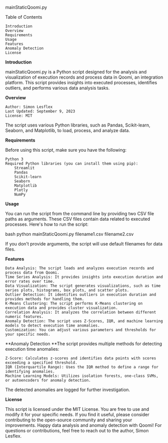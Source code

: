 mainStaticQoomi.py


Table of Contents

    Introduction
    Overview
    Requirements
    Usage
    Features
    Anomaly Detection
    License

**Introduction**

mainStaticQoomi.py is a Python script designed for the analysis and visualization of execution records and process data in Qoomi, an integration platform. This script provides insights into executed processes, identifies outliers, and performs various data analysis tasks.


**Overview**

    Author: Simon Lesflex
    Last Updated: September 9, 2023
    License: MIT

The script uses various Python libraries, such as Pandas, Scikit-learn, Seaborn, and Matplotlib, to load, process, and analyze data.


**Requirements**

Before using this script, make sure you have the following:

    Python 3
    Required Python libraries (you can install them using pip):
        Streamlit
        Pandas
        Scikit-learn
        Seaborn
        Matplotlib
        Plotly
        NumPy

**Usage**

You can run the script from the command line by providing two CSV file paths as arguments. These CSV files contain data related to executed processes. Here's how to run the script:

bash
python mainStaticQoomi.py filename1.csv filename2.csv

If you don't provide arguments, the script will use default filenames for data files.


**Features**

    Data Analysis: The script loads and analyzes execution records and process data from Qoomi.
    Time Series Analysis: It provides insights into execution duration and error rates over time.
    Data Visualization: The script generates visualizations, such as time series plots, histograms, box plots, and scatter plots.
    Outlier Detection: It identifies outliers in execution duration and provides methods for handling them.
    K-Means Clustering: The script performs K-Means clustering on execution data and provides cluster visualization.
    Correlation Analysis: It analyzes the correlation between different numeric features.
    Anomaly Detection: The script uses Z-Scores, IQR, and machine learning models to detect execution time anomalies.
    Customization: You can adjust various parameters and thresholds for your specific needs.


**Anomaly Detection
**The script provides multiple methods for detecting execution time anomalies:

    Z-Score: Calculates z-scores and identifies data points with scores exceeding a specified threshold.
    IQR (Interquartile Range): Uses the IQR method to define a range for identifying anomalies.
    Machine Learning Models: Utilizes isolation forests, one-class SVMs, or autoencoders for anomaly detection.

The detected anomalies are logged for further investigation.


**License**

This script is licensed under the MIT License. You are free to use and modify it for your specific needs. If you find it useful, please consider contributing to the open-source community and sharing your improvements.
Happy data analysis and anomaly detection with Qoomi!
For questions or contributions, feel free to reach out to the author, Simon Lesflex.
